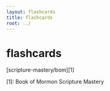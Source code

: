 ```yaml
---
layout: flashcards
title: flashcards
root: ../
---
```

flashcards
==========
[scripture-mastery/bom][1]

[1]: Book of Mormon Scripture Mastery
